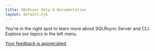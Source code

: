 ```yaml
---
title: SQLRsync Help & Documentation
layout: default.njk
---
```


You're in the right spot to learn more about SQLRsync Server and CLI. Explore our topics in the left menu.

[Your feedback is appreciated](https://sqlrsync.com/support).

<AsciinemaPlayer src="/asciinema/pull.cast" :autoplay="true" />